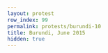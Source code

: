 ```yaml
---
layout: protest
row_index: 99
permalink: protests/burundi-10
title: Burundi, June 2015
hidden: true
---
```

